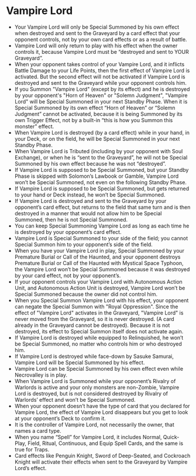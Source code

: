 # Vampire Lord

*   Your Vampire Lord will only be Special Summoned by his own effect when destroyed and sent to the Graveyard by a card effect that your opponent controls, not by your own card effects or as a result of battle.
*   Vampire Lord will only return to play with his effect when the owner controls it, because Vampire Lord must be “destroyed and sent to YOUR Graveyard”.
*   When your opponent takes control of your Vampire Lord, and it inflicts Battle Damage to your Life Points, then the first effect of Vampire Lord is activated. But the second effect will not be activated if Vampire Lord is destroyed and sent to the Graveyard while your opponent controls him.
*   If you Summon "Vampire Lord" (except by its effect) and he is destroyed by your opponent's "Horn of Heaven" or "Solemn Judgment", "Vampire Lord" will be Special Summoned in your next Standby Phase. When it is Special Summoned by its own effect “Horn of Heaven” or “Solemn Judgment” cannot be activated, because it is being Summoned by its own Trigger Effect, not by a built-in “this is how you Summon this monster” effect.
*   When Vampire Lord is destroyed (by a card effect) while in your hand, in your Deck, or on the field, he will be Special Summoned in your next Standby Phase.
*   When Vampire Lord is Tributed (including by your opponent with Soul Exchange), or when he is “sent to the Graveyard”, he will not be Special Summoned by his own effect because he was not “destroyed”.
*   If Vampire Lord is supposed to be Special Summoned, but your Standby Phase is skipped with Solomon’s Lawbook or Gamble, Vampire Lord won’t be Special Summoned, not even on the following Standby Phase.
*   If Vampire Lord is supposed to be Special Summoned, but gets returned to your hand or Deck instead, he won’t be Special Summoned.
*   If Vampire Lord is destroyed and sent to the Graveyard by your opponent’s card effect, but returns to the field that same turn and is then destroyed in a manner that would not allow him to be Special Summoned, then he is not Special Summoned.
*   You can keep Special Summoning Vampire Lord as long as each time he is destroyed by your opponent’s card effect.
*   Vampire Lord is Special Summoned to your side of the field; you cannot Special Summon him to your opponent’s side of the field.
*   When you have your Vampire Lord in play, Special Summoned by your Premature Burial or Call of the Haunted, and your opponent destroys Premature Burial or Call of the Haunted with Mystical Space Typhoon, the Vampire Lord won’t be Special Summoned because it was destroyed by your card effect, not by your opponent’s.
*   If your opponent controls your Vampire Lord with Autonomous Action Unit, and Autonomous Action Unit is destroyed, Vampire Lord won’t be Special Summoned because the owner did not control him.
*   When you Special Summon Vampire Lord with his effect, your opponent can negate the Special Summon with "Royal Oppression". Since the effect of "Vampire Lord" activates in the Graveyard, "Vampire Lord" is never moved from the Graveyard, so it is never destroyed. (A card already in the Graveyard cannot be destroyed). Because it is not destroyed, its effect to Special Summon itself does not activate again.
*   If Vampire Lord is destroyed while equipped to Relinquished, he won’t be Special Summoned, no matter who controls him or who destroyed him.
*   If Vampire Lord is destroyed while face-down by Sasuke Samurai, Vampire Lord will be Special Summoned by his effect.
*   Vampire Lord can be Special Summoned by his own effect even while Necrovalley is in play.
*   When Vampire Lord is Summoned while your opponent’s Rivalry of Warlords is active and your only monsters are non-Zombie, Vampire Lord is destroyed, but is not considered destroyed by Rivalry of Warlords’ effect and won’t be Special Summoned.
*   When your opponent doesn’t have the type of card that you declared for Vampire Lord, the effect of Vampire Lord disappears but you get to look at your opponent’s Deck to confirm it.
*   It is the controller of Vampire Lord, not necessarily the owner, that names a card type.
*   When you name “Spell” for Vampire Lord, it includes Normal, Quick-Play, Field, Ritual, Continuous, and Equip Spell Cards, and the same is true for Traps.
*   Card effects like Penguin Knight, Sword of Deep-Seated, and Cockroach Knight will activate their effects when sent to the Graveyard by Vampire Lord’s effect.
